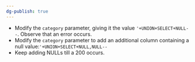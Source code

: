 ```yaml
---
dg-publish: true
---
```







- Modify the `category` parameter, giving it the value `'+UNION+SELECT+NULL--`. Observe that an error occurs.
- Modify the `category` parameter to add an additional column containing a null value:`'+UNION+SELECT+NULL,NULL--`
- Keep adding NULLs till a 200 occurs.